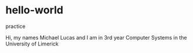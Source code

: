 # hello-world
practice

Hi, my names Michael Lucas and I am in 3rd year Computer Systems in the University of Limerick
